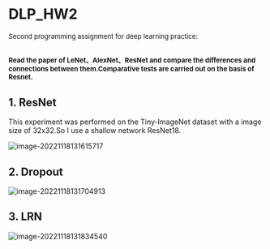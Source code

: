 # DLP_HW2
<font size=2>Second programming assignment for deep learning practice:</font> 

<font size=2>Read the paper of LeNet、AlexNet、ResNet and compare the differences and connections between them.Comparative tests are carried out on the basis of Resnet.</font>
------
## 1. ResNet
This experiment was performed on the Tiny-ImageNet dataset with a image size of 32x32.So I use a shallow network ResNet18.

![image-20221118131615717](file://C:/Users/Ding/AppData/Roaming/Typora/typora-user-images/image-20221118131615717.png?lastModify=1668757648)

## 2. Dropout

![image-20221118131704913](file://C:/Users/Ding/AppData/Roaming/Typora/typora-user-images/image-20221118131704913.png?lastModify=1668757669)

## 3. LRN

![image-20221118131834540](file://C:/Users/Ding/AppData/Roaming/Typora/typora-user-images/image-20221118131834540.png?lastModify=1668757678)